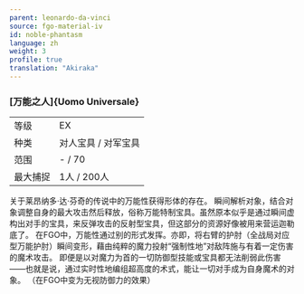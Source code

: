 ```yaml
---
parent: leonardo-da-vinci
source: fgo-material-iv
id: noble-phantasm
language: zh
weight: 3
profile: true
translation: "Akiraka"
---
```


### [万能之人]{Uomo Universale}

<table>
  <tr><td>等级</td><td>EX</td></tr>
  <tr><td>种类</td><td>对人宝具 / 对军宝具</td></tr>
  <tr><td>范围</td><td>- / 70</td></tr>
  <tr><td>最大捕捉</td><td>1人 / 200人</td></tr>
</table>

关于莱昂纳多·达·芬奇的传说中的万能性获得形体的存在。
瞬间解析对象，结合对象调整自身的最大攻击然后释放，俗称万能特制宝具。虽然原本似乎是通过瞬间虚构出对手的宝具，来反弹攻击的反射型宝具，但这部分的资源好像被用来营运迦勒底了。
在FGO中，万能性通过别的形式发挥。亦即，将右臂的护肘（全战局对应型万能护肘）瞬间变形，藉由纯粹的魔力投射“强制性地”对敌阵施与有着一定伤害的魔术攻击。
即便是以对魔力为首的一切防御型技能或宝具都无法削弱此伤害——也就是说，通过实时性地编组超高度的术式，能让一切对手成为自身魔术的对象。
（在FGO中变为无视防御力的效果）
